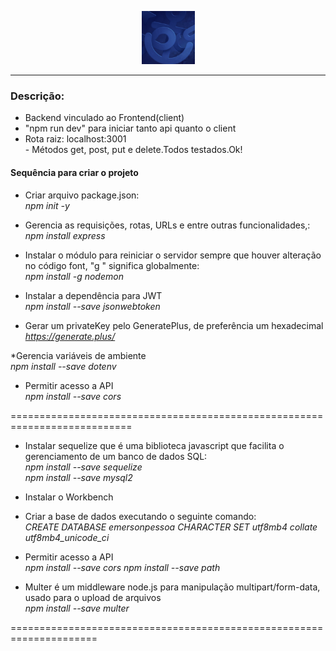 <p align="center">
<img src= "./public/upload/anuncios/1619967322529_detalhes_servico.jpg" width="85" alt="icon-anchor" >
</p>
<hr>

### Descrição:
- Backend vinculado ao Frontend(client)<br>
- "npm run dev" para iniciar tanto api quanto o client<br>
- Rota raiz: localhost:3001<br>- Métodos get, post, put e delete.Todos testados.Ok!<br>

#### Sequência para criar o projeto
* Criar arquivo package.json:<br>
*npm init -y*<br>

* Gerencia as requisições, rotas, URLs e entre outras funcionalidades,:<br>
*npm install express*<br>


* Instalar o módulo para reiniciar o servidor sempre que houver alteração no código font, "g " significa globalmente:<br>
*npm install -g nodemon*<br>

* Instalar a dependência para JWT<br>
*npm install --save jsonwebtoken*

* Gerar um privateKey pelo GeneratePlus, de preferência um hexadecimal
*https://generate.plus/*

*Gerencia variáveis de ambiente<br>
*npm install --save dotenv*

* Permitir acesso a API<br>
*npm install --save cors*

===========================================================================
* Instalar sequelize que é uma biblioteca javascript que facilita o gerenciamento de um banco de dados SQL:<br>
*npm install --save sequelize*<br>
*npm install --save mysql2*
* Instalar o Workbench<br>
* Criar a base de dados executando o seguinte comando:<br>
*CREATE DATABASE emersonpessoa CHARACTER SET utf8mb4 collate utf8mb4_unicode_ci*
* Permitir acesso a API<br>
*npm install --save cors*
*npm install --save path*

* Multer é um middleware node.js para manipulação multipart/form-data, usado para o upload de arquivos<br>
*npm install --save multer*

=====================================================================



